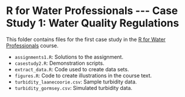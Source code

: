 # R for Water Professionals --- Case Study 1: Water Quality Regulations

This folder contains files for the first case study in the [R for Water Professionals](https://leanpub.com/c/R4H2O) course.

* `assignments1.R`: Solutions to the assignment.
* `casestudy2.R`: Demonstration scripts.
* `extract_data.R`: Code used to create data sets.
* `figures.R`: Code to create illustrations in the course text.
* `turbidity_laanecoorie.csv`: Sample turbidity data.
* `turbidity_gormsey.csv`: Simulated turbidity data.
